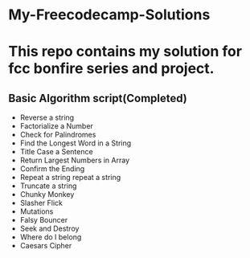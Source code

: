 # My-Freecodecamp-Solutions
This repo contains my solution for fcc bonfire series and project.
=======================

## Basic Algorithm script(Completed)
 * Reverse a string 
 * Factorialize a Number
 * Check for Palindromes
 * Find the Longest Word in a String 
 * Title Case a Sentence
 * Return Largest Numbers in Array
 * Confirm the Ending 
 * Repeat a string repeat a string 
 * Truncate a string 
 * Chunky Monkey 
 * Slasher Flick 
 * Mutations 
 * Falsy Bouncer
 * Seek and Destroy
 * Where do I belong
 * Caesars Cipher
 
